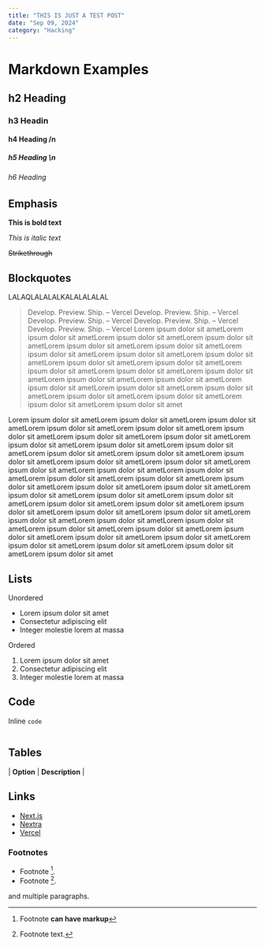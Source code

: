 ```yaml
---
title: "THIS IS JUST A TEST POST"
date: "Sep 09, 2024"
category: "Hacking"
---
```


# Markdown Examples

## h2 Heading

### h3 Headin<br />

#### h4 Heading /n

##### h5 Heading \n

###### h6 Heading

## Emphasis<br>

**This is bold text**

_This is italic text_

~~Strikethrough~~

## Blockquotes
LALAQLALALALKALALALALAL
> Develop. Preview. Ship. – Vercel
Develop. Preview. Ship. – Vercel
Develop. Preview. Ship. – Vercel
Develop. Preview. Ship. – Vercel
Develop. Preview. Ship. – Vercel
Lorem ipsum dolor sit ametLorem ipsum dolor sit ametLorem ipsum dolor sit ametLorem ipsum dolor sit ametLorem ipsum dolor sit ametLorem ipsum dolor sit ametLorem ipsum dolor sit ametLorem ipsum dolor sit ametLorem ipsum dolor sit ametLorem ipsum dolor sit ametLorem ipsum dolor sit ametLorem ipsum dolor sit ametLorem ipsum dolor sit ametLorem ipsum dolor sit ametLorem ipsum dolor sit ametLorem ipsum dolor sit ametLorem ipsum dolor sit ametLorem ipsum dolor sit ametLorem ipsum dolor sit ametLorem ipsum dolor sit ametLorem ipsum dolor sit ametLorem ipsum dolor sit ametLorem ipsum dolor sit amet


Lorem ipsum dolor sit ametLorem ipsum dolor sit ametLorem ipsum dolor sit ametLorem ipsum dolor sit ametLorem ipsum dolor sit ametLorem ipsum dolor sit ametLorem ipsum dolor sit ametLorem ipsum dolor sit ametLorem ipsum dolor sit ametLorem ipsum dolor sit ametLorem ipsum dolor sit ametLorem ipsum dolor sit ametLorem ipsum dolor sit ametLorem ipsum dolor sit ametLorem ipsum dolor sit ametLorem ipsum dolor sit ametLorem ipsum dolor sit ametLorem ipsum dolor sit ametLorem ipsum dolor sit ametLorem ipsum dolor sit ametLorem ipsum dolor sit ametLorem ipsum dolor sit ametLorem ipsum dolor sit ametLorem ipsum dolor sit ametLorem ipsum dolor sit ametLorem ipsum dolor sit ametLorem ipsum dolor sit ametLorem ipsum dolor sit ametLorem ipsum dolor sit ametLorem ipsum dolor sit ametLorem ipsum dolor sit ametLorem ipsum dolor sit ametLorem ipsum dolor sit ametLorem ipsum dolor sit ametLorem ipsum dolor sit ametLorem ipsum dolor sit ametLorem ipsum dolor sit ametLorem ipsum dolor sit ametLorem ipsum dolor sit ametLorem ipsum dolor sit ametLorem ipsum dolor sit ametLorem ipsum dolor sit ametLorem ipsum dolor sit ametLorem ipsum dolor sit amet
## Lists

Unordered

- Lorem ipsum dolor sit amet
- Consectetur adipiscing elit
- Integer molestie lorem at massa

Ordered

1. Lorem ipsum dolor sit amet
2. Consectetur adipiscing elit
3. Integer molestie lorem at massa

## Code

Inline `code`

```

```

## Tables

| **Option** | **Description**                                                                                                             |

## Links

- [Next.js](https://nextjs.org)
- [Nextra](https://nextra.vercel.app/)
- [Vercel](http://vercel.com)

### Footnotes

- Footnote [^1].
- Footnote [^2].

[^1]: Footnote **can have markup**

and multiple paragraphs.

[^2]: Footnote text.
